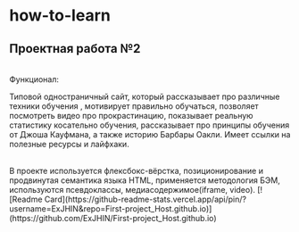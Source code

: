 # how-to-learn
## Проектная работа №2
<br>
Функционал:
<br>
<p>Типовой одностраничный сайт, который рассказывает про различные техники обучения , мотивирует правильно обучаться, позволяет посмотреть видео про прокрастинацию, показывает реальную статистику косательно обучения, рассказывает про принципы обучения от Джоша Кауфмана, а также историю Барбары Оакли. Имеет ссылки на полезные ресурсы и лайфхаки.</p>
<br>
В проекте используется флексбокс-вёрстка, позиционирование и продвинутая семантика языка HTML, применяется методология БЭМ, используются псевдоклассы, медиасодержимое(iframe, video).
[![Readme Card](https://github-readme-stats.vercel.app/api/pin/?username=ExJHIN&repo=First-project_Host.github.io)](https://github.com/ExJHIN/First-project_Host.github.io)
